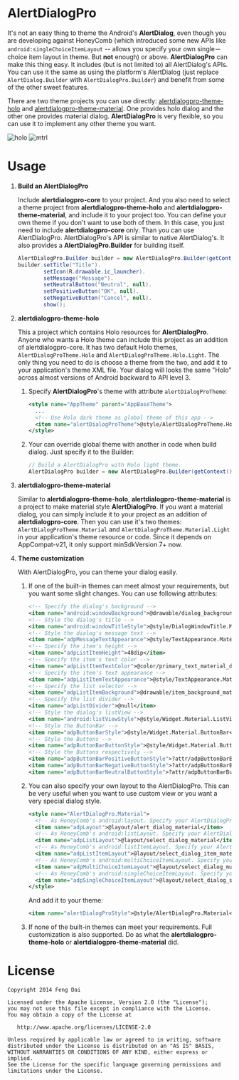 AlertDialogPro
==============

It's not an easy thing to theme the Android's **AlertDialog**, even though you are developing against HoneyComb (which introduced some new APIs like ```android:singleChoiceItemLayout``` -- allows you specify your own single－choice item layout in theme. But **not** enough) or above. **AlertDialogPro** can make this thing easy. It includes (but is not limited to) all AlertDialog's APIs. You can use it the same as using the platform's AlertDialog (just replace ```AlertDialog.Builder``` with ```AlertDialogPro.Builder```) and benefit from some of the other sweet features.

There are two theme projects you can use directly: [alertdialogpro-theme-holo](https://github.com/fengdai/AlertDialogPro/tree/master/alertdialogpro-theme-holo) and [alertdialogpro-theme-material](https://github.com/fengdai/AlertDialogPro/tree/master/alertdialogpro-theme-material). One provides holo dialog and the other one provides material dialog. **AlertDialogPro** is very flexible, so you can use it to implement any other theme you want.

   ![holo](https://github.com/fengdai/AlertDialogPro/blob/master/image/holo_light_dialog_only.png)
   ![mtrl](https://github.com/fengdai/AlertDialogPro/blob/master/image/material_light_dialog_only.png)


Usage
=====

1. **Build an AlertDialogPro**

   Include **alertdialogpro-core** to your project. And you also need to select a theme project from **alertdialogpro-theme-holo** and **alertdialogpro-theme-material**, and include it to your project too. You can define your own theme if you don't want to use both of them. In this case, you just need to include **alertdialogpro-core** only. Than you can use AlertDialogPro. AlertDialogPro's API is similar to native AlertDialog's. It also provides a **AlertDialogPro.Builder** for building itself.
   ```java
   AlertDialogPro.Builder builder = new AlertDialogPro.Builder(getContext());
   builder.setTitle("Title").
           setIcon(R.drawable.ic_launcher).
           setMessage("Message").
           setNeutralButton("Neutral", null).
           setPositiveButton("OK", null).
           setNegativeButton("Cancel", null).
           show();
   ```

2. **alertdialogpro-theme-holo**
   
   This a project which contains Holo resources for **AlertDialogPro**. Anyone who wants a Holo theme can include this project as an addition of alertdialogpro-core. It has two default Holo themes, ```AlertDialogProTheme.Holo``` and ```AlertDialogProTheme.Holo.Light```. The only thing you need to do is choose a theme from the two, and add it to your application's theme XML file. Your dialog will looks the same "Holo" across almost versions of Android backward to API level 3.
   1. Specify **AlertDialogPro**'s theme with attribute ```alertDialogProTheme```:

      ```xml
      <style name="AppTheme" parent="AppBaseTheme">
        ...
        <!-- Use Holo dark theme as global theme of this app -->
        <item name="alertDialogProTheme">@style/AlertDialogProTheme.Holo</item>
      </style>
      ```
   2. Your can override global theme with another in code when build dialog. Just specify it to the Builder:

      ```java
      // Build a AlertDialogPro with Holo light theme.
      AlertDialogPro builder = new AlertDialogPro.Builder(getContext(), R.style.AlertDialogProTheme_Holo_Light);
      ```
   
3. **alertdialogpro-theme-material**

   Similar to **alertdialogpro-theme-holo**, **alertdialogpro-theme-material** is a project to make material style **AlertDialogPro**. If you want a material dialog, you can simply include it to your project as an addition of **alertdialogpro-core**. Then you can use it's two themes: ```AlertDialogProTheme.Material``` and ```AlertDialogProTheme.Material.Light``` in your application's theme resource or code. Since it depends on AppCompat-v21, it only support minSdkVersion 7+ now.
   
4. **Theme customization**

   With AlertDialogPro, you can theme your dialog easily.

   1. If one of the built-in themes can meet almost your requirements, but you want some slight changes. You can use following attributes:

      ```xml
      <!-- Specify the dialog's background -->
      <item name="android:windowBackground">@drawable/dialog_background_material_dark</item>
      <!-- Style the dialog's title -->
      <item name="android:windowTitleStyle">@style/DialogWindowTitle.Material</item>
      <!-- Style the dialog's message text -->
      <item name="adpMessageTextAppearance">@style/TextAppearance.Material.Subhead</item>
      <!-- Specify the item's height -->
      <item name="adpListItemHeight">48dip</item>
      <!-- Specify the item's text color -->
      <item name="adpListItemTextColor">@color/primary_text_material_dark</item>
      <!-- Specify the item's text appearance -->
      <item name="adpListItemTextAppearance">@style/TextAppearance.Material.Subhead</item>
      <!-- Specify the list selector -->
      <item name="adpListItemBackground">@drawable/item_background_material_dark</item>
      <!-- Specify the list divider -->
      <item name="adpListDivider">@null</item>
      <!-- Style the dialog's listView -->
      <item name="android:listViewStyle">@style/Widget.Material.ListView</item>
      <!-- Style the ButtonBar -->
      <item name="adpButtonBarStyle">@style/Widget.Material.ButtonBar</item>
      <!-- Style the Buttons -->
      <item name="adpButtonBarButtonStyle">@style/Widget.Material.Button</item>
      <!-- Style the Buttons respectively -->
      <item name="adpButtonBarPositiveButtonStyle">?attr/adpButtonBarButtonStyle</item>
      <item name="adpButtonBarNegativeButtonStyle">?attr/adpButtonBarButtonStyle</item>
      <item name="adpButtonBarNeutralButtonStyle">?attr/adpButtonBarButtonStyle</item>
      ```
   
   2. You can also specify your own layout to the AlertDialogPro. This can be very useful when you want to use custom view or you want a very special dialog style.

      ```xml
      <style name="AlertDialogPro.Material">
        <!-- As HoneyComb's android:layout. Specify your AlertDialogPro's layout -->
        <item name="adpLayout">@layout/alert_dialog_material</item>
        <!-- As HoneyComb's android:listLayout. Specify your AlertDialogPro's ListView layout. -->
        <item name="adpListLayout">@layout/select_dialog_material</item>
        <!-- As HoneyComb's android:listItemLayout. Specify your AlertDialogPro's list item layout. -->
        <item name="adpListItemLayout">@layout/select_dialog_item_material</item>
        <!-- As HoneyComb's android:multiChoiceItemLayout. Specify your AlertDialogPro's multi choice list item layout. -->
        <item name="adpMultiChoiceItemLayout">@layout/select_dialog_multichoice_material</item>
        <!-- As HoneyComb's android:singleChoiceItemLayout. Specify your AlertDialogPro's single choice list item layout. -->
        <item name="adpSingleChoiceItemLayout">@layout/select_dialog_singlechoice_material</item>
      </style>
      ```
      And add it to your theme:
   
      ```xml
      <item name="alertDialogProStyle">@style/AlertDialogPro.Material</item>
      ```

   3. If none of the built-in themes can meet your requirements. Full customization is also supported. Do as what the **alertdialogpro-theme-holo** or **alertdialogpro-theme-material** did.
   
License
=======

    Copyright 2014 Feng Dai

    Licensed under the Apache License, Version 2.0 (the "License");
    you may not use this file except in compliance with the License.
    You may obtain a copy of the License at

       http://www.apache.org/licenses/LICENSE-2.0

    Unless required by applicable law or agreed to in writing, software
    distributed under the License is distributed on an "AS IS" BASIS,
    WITHOUT WARRANTIES OR CONDITIONS OF ANY KIND, either express or implied.
    See the License for the specific language governing permissions and
    limitations under the License.
